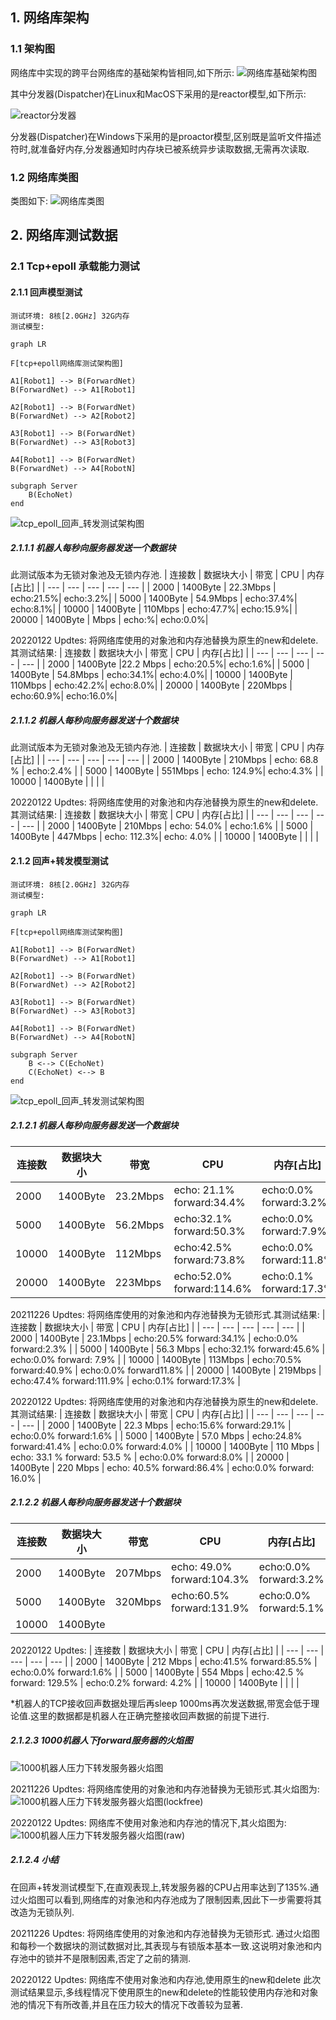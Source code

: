 ## 1. 网络库架构
### 1.1 架构图
网络库中实现的跨平台网络库的基础架构皆相同,如下所示:
![网络库基础架构图](../../doc/picture/network_base_frame.svg)

其中分发器(Dispatcher)在Linux和MacOS下采用的是reactor模型,如下所示:

![reactor分发器](../../doc/picture/network_reactor_dispatcher.svg)

分发器(Dispatcher)在Windows下采用的是proactor模型,区别既是监听文件描述符时,就准备好内存,分发器通知时内存块已被系统异步读取数据,无需再次读取.
### 1.2 网络库类图
类图如下:
![网络库类图](../../doc/picture/network_uml.svg)


## 2. 网络库测试数据
### 2.1 Tcp+epoll 承载能力测试
#### 2.1.1 回声模型测试
    测试环境: 8核[2.0GHz] 32G内存
    测试模型:

```mermaid
graph LR

F[tcp+epoll网络库测试架构图]

A1[Robot1] --> B(ForwardNet)
B(ForwardNet) --> A1[Robot1]

A2[Robot1] --> B(ForwardNet)
B(ForwardNet) --> A2[Robot2]

A3[Robot1] --> B(ForwardNet)
B(ForwardNet) --> A3[Robot3]

A4[Robot1] --> B(ForwardNet)
B(ForwardNet) --> A4[RobotN]

subgraph Server
    B(EchoNet)
end
```
![tcp_epoll_回声_转发测试架构图](../../doc/picture/tcp_epoll_test_frame_echo.svg)
##### 2.1.1.1 机器人每秒向服务器发送一个数据块
此测试版本为无锁对象池及无锁内存池.
| 连接数 | 数据块大小 | 带宽 | CPU | 内存[占比] |
| --- | --- | --- | --- | --- |
| 2000 | 1400Byte | 22.3Mbps | echo:21.5%| echo:3.2%|
| 5000 | 1400Byte | 54.9Mbps | echo:37.4%| echo:8.1%|
| 10000 | 1400Byte | 110Mbps | echo:47.7%| echo:15.9%|
| 20000 | 1400Byte | Mbps | echo:%| echo:0.0%|

20220122 Updtes:
将网络库使用的对象池和内存池替换为原生的new和delete.其测试结果:
| 连接数 | 数据块大小 | 带宽 | CPU | 内存[占比] |
| --- | --- | --- | --- | --- |
| 2000 | 1400Byte |22.2 Mbps | echo:20.5%| echo:1.6%|
| 5000 | 1400Byte | 54.8Mbps | echo:34.1%| echo:4.0%|
| 10000 | 1400Byte | 110Mbps | echo:42.2%| echo:8.0%|
| 20000 | 1400Byte | 220Mbps | echo:60.9%| echo:16.0%|

##### 2.1.1.2 机器人每秒向服务器发送十个数据块
此测试版本为无锁对象池及无锁内存池.
| 连接数 | 数据块大小 | 带宽 | CPU | 内存[占比] |
| --- | --- | --- | --- | --- |
| 2000 | 1400Byte | 210Mbps | echo: 68.8 % | echo:2.4% |
| 5000 | 1400Byte | 551Mbps | echo: 124.9%| echo:4.3% |
| 10000 | 1400Byte |  |  |  |

20220122 Updtes:
将网络库使用的对象池和内存池替换为原生的new和delete.其测试结果:
| 连接数 | 数据块大小 | 带宽 | CPU | 内存[占比] |
| --- | --- | --- | --- | --- |
| 2000 | 1400Byte | 210Mbps | echo: 54.0% | echo:1.6% |
| 5000 | 1400Byte | 447Mbps | echo: 112.3%| echo: 4.0% |
| 10000 | 1400Byte |  |  |  |

#### 2.1.2 回声+转发模型测试
    测试环境: 8核[2.0GHz] 32G内存
    测试模型:

```mermaid
graph LR

F[tcp+epoll网络库测试架构图]

A1[Robot1] --> B(ForwardNet)
B(ForwardNet) --> A1[Robot1]

A2[Robot1] --> B(ForwardNet)
B(ForwardNet) --> A2[Robot2]

A3[Robot1] --> B(ForwardNet)
B(ForwardNet) --> A3[Robot3]

A4[Robot1] --> B(ForwardNet)
B(ForwardNet) --> A4[RobotN]

subgraph Server
    B <--> C(EchoNet)
    C(EchoNet) <--> B
end
```
![tcp_epoll_回声_转发测试架构图](../../doc/picture/tcp_epoll_test_frame_echo_forward.svg)

##### 2.1.2.1 机器人每秒向服务器发送一个数据块

| 连接数 | 数据块大小 | 带宽 | CPU | 内存[占比] |
| --- | --- | --- | --- | --- |
| 2000 | 1400Byte | 23.2Mbps | echo: 21.1% forward:34.4% | echo:0.0% forward:3.2% |
| 5000 | 1400Byte | 56.2Mbps | echo:32.1% forward:50.3% | echo:0.0% forward:7.9% |
| 10000 | 1400Byte | 112Mbps | echo:42.5% forward:73.8% | echo:0.0% forward:11.8% |
| 20000 | 1400Byte | 223Mbps | echo:52.0% forward:114.6% | echo:0.1% forward:17.3% |

20211226 Updtes:
将网络库使用的对象池和内存池替换为无锁形式.其测试结果:
| 连接数 | 数据块大小 | 带宽 | CPU | 内存[占比] |
| --- | --- | --- | --- | --- |
| 2000 | 1400Byte | 23.1Mbps | echo:20.5% forward:34.1% | echo:0.0% forward:2.3% |
| 5000 | 1400Byte | 56.3 Mbps | echo:32.1% forward:45.6% | echo:0.0% forward: 7.9% |
| 10000 | 1400Byte | 113Mbps | echo:70.5% forward:40.9% | echo:0.0% forward11.8% |
| 20000 | 1400Byte | 219Mbps | echo:47.4% forward:111.9% | echo:0.1% forward:17.3% |

20220122 Updtes:
将网络库使用的对象池和内存池替换为原生的new和delete.其测试结果:
| 连接数 | 数据块大小 | 带宽 | CPU | 内存[占比] |
| --- | --- | --- | --- | --- |
| 2000 | 1400Byte | 22.3 Mbps | echo:15.6% forward:29.1% | echo:0.0% forward:1.6% |
| 5000 | 1400Byte |  57.0 Mbps | echo:24.8% forward:41.4% | echo:0.0% forward:4.0% |
| 10000 | 1400Byte | 110 Mbps | echo: 33.1 % forward: 53.5 % | echo:0.0% forward:8.0% |
| 20000 | 1400Byte | 220 Mbps | echo: 40.5% forward:86.4% | echo:0.0% forward: 16.0% |

##### 2.1.2.2 机器人每秒向服务器发送十个数据块

| 连接数 | 数据块大小 | 带宽 | CPU | 内存[占比] |
| --- | --- | --- | --- | --- |
| 2000 | 1400Byte | 207Mbps | echo: 49.0% forward:104.3% | echo:0.0% forward:3.2% |
| 5000 | 1400Byte | 320Mbps | echo:60.5% forward:131.9% | echo:0.0% forward:5.1% |
| 10000 | 1400Byte |  |  |  |

20220122 Updtes:
| 连接数 | 数据块大小 | 带宽 | CPU | 内存[占比] |
| --- | --- | --- | --- | --- |
| 2000 | 1400Byte | 212 Mbps | echo:41.5% forward:85.5% | echo:0.0% forward:1.6%  |
| 5000 | 1400Byte | 554  Mbps | echo:42.5 % forward: 129.5% | echo:0.2% forward: 4.2% |
| 10000 | 1400Byte |  |  |  |

*机器人的TCP接收回声数据处理后再sleep 1000ms再次发送数据,带宽会低于理论值.这里的数据都是机器人在正确完整接收回声数据的前提下进行.

##### 2.1.2.3 1000机器人下forward服务器的火焰图

![1000机器人压力下转发服务器火焰图](../../doc/picture/tcp_epoll_forward_on_1000_robots.svg)

20211226 Updtes:
将网络库使用的对象池和内存池替换为无锁形式.其火焰图为:
![1000机器人压力下转发服务器火焰图(lockfree)](../../doc/picture/tcp_epoll_forward_on_1000_robots_lock_free.svg)

20220122 Updtes:
网络库不使用对象池和内存池的情况下,其火焰图为:
![1000机器人压力下转发服务器火焰图(raw)](../../doc/picture/tcp_epoll_forward_on_1000_robots_raw.svg)


##### 2.1.2.4 小结
在回声+转发测试模型下,在直观表现上,转发服务器的CPU占用率达到了135%.通过火焰图可以看到,网络库的对象池和内存池成为了限制因素,因此下一步需要将其改造为无锁队列.

20211226 Updtes:
将网络库使用的对象池和内存池替换为无锁形式. 
通过火焰图和每秒一个数据块的测试数据对比,其表现与有锁版本基本一致.这说明对象池和内存池中的锁并不是限制因素,否定了之前的猜测.

20220122 Updtes:
网络库不使用对象池和内存池,使用原生的new和delete
此次测试结果显示,多线程情况下使用原生的new和delete的性能较使用内存池和对象池的情况下有所改善,并且在压力较大的情况下改善较为显著.
